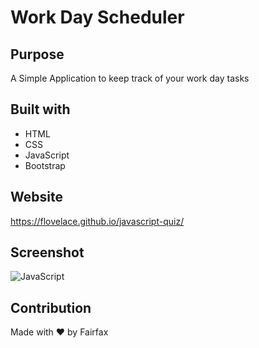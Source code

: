 # Work Day Scheduler
## Purpose
A Simple Application to keep track of your work day tasks

## Built with
* HTML
* CSS
* JavaScript
* Bootstrap

## Website
https://flovelace.github.io/javascript-quiz/

## Screenshot
![JavaScript](https://user-images.githubusercontent.com/86391225/135008004-2d87d4ea-510f-471b-aa6e-9a05cb0db70c.png)

## Contribution
Made with ❤️ by Fairfax
